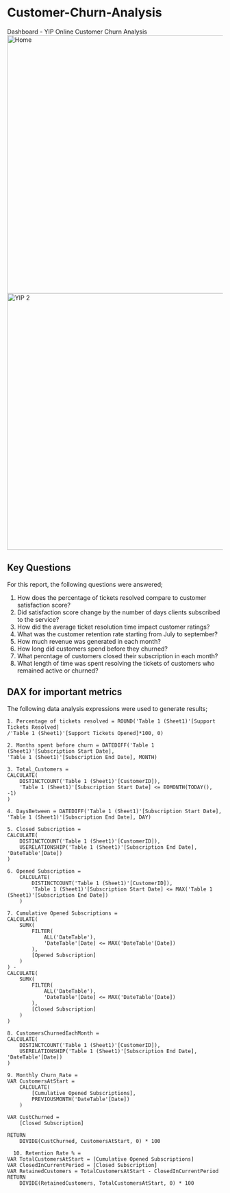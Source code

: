 # Customer-Churn-Analysis
Dashboard - YIP Online Customer Churn Analysis
<img width="602" alt="Home" src="https://github.com/user-attachments/assets/b3d6a6e3-b8db-4610-ad95-976eba5ba566" />
<img width="599" alt="YIP 2" src="https://github.com/user-attachments/assets/d9ea8adf-07bf-474b-88b4-1fa62aca9889" />

## Key Questions
For this report, the following questions were answered;
1. How does the percentage of tickets resolved compare to customer satisfaction score?
2. Did satisfaction score change by the number of days clients subscribed to the service?
3. How did the average ticket resolution time impact customer ratings?
4. What was the customer retention rate starting from July to september?
5. How much revenue was generated in each month?
6. How long did customers spend before they churned?
7. What percntage of customers closed their subscription in each month?
8. What length of time was spent resolving the tickets of customers who remained active or churned?

## DAX for important metrics
The following data analysis expressions were used to generate results;
```dax
1. Percentage of tickets resolved = ROUND('Table 1 (Sheet1)'[Support Tickets Resolved]
/'Table 1 (Sheet1)'[Support Tickets Opened]*100, 0)

2. Months spent before churn = DATEDIFF('Table 1 (Sheet1)'[Subscription Start Date],
'Table 1 (Sheet1)'[Subscription End Date], MONTH)

3. Total_Customers = 
CALCULATE(
    DISTINCTCOUNT('Table 1 (Sheet1)'[CustomerID]), 
    'Table 1 (Sheet1)'[Subscription Start Date] <= EOMONTH(TODAY(), -1)
)

4. DaysBetween = DATEDIFF('Table 1 (Sheet1)'[Subscription Start Date], 'Table 1 (Sheet1)'[Subscription End Date], DAY)

5. Closed Subscription = 
CALCULATE(
    DISTINCTCOUNT('Table 1 (Sheet1)'[CustomerID]),
    USERELATIONSHIP('Table 1 (Sheet1)'[Subscription End Date], 'DateTable'[Date])
)

6. Opened Subscription = 
    CALCULATE(
        DISTINCTCOUNT('Table 1 (Sheet1)'[CustomerID]),
        'Table 1 (Sheet1)'[Subscription Start Date] <= MAX('Table 1 (Sheet1)'[Subscription End Date])
    )
   
7. Cumulative Opened Subscriptions = 
CALCULATE(
    SUMX(
        FILTER(
            ALL('DateTable'),
            'DateTable'[Date] <= MAX('DateTable'[Date])
        ),
        [Opened Subscription]
    )
) - 
CALCULATE(
    SUMX(
        FILTER(
            ALL('DateTable'),
            'DateTable'[Date] <= MAX('DateTable'[Date])
        ),
        [Closed Subscription]
    )
)

8. CustomersChurnedEachMonth = 
CALCULATE(
    DISTINCTCOUNT('Table 1 (Sheet1)'[CustomerID]),
    USERELATIONSHIP('Table 1 (Sheet1)'[Subscription End Date], 'DateTable'[Date])
)

9. Monthly Churn_Rate = 
VAR CustomersAtStart = 
    CALCULATE(
        [Cumulative Opened Subscriptions],
        PREVIOUSMONTH('DateTable'[Date])
    )

VAR CustChurned = 
    [Closed Subscription]

RETURN 
    DIVIDE(CustChurned, CustomersAtStart, 0) * 100

  10. Retention Rate % = 
VAR TotalCustomersAtStart = [Cumulative Opened Subscriptions]
VAR ClosedInCurrentPeriod = [Closed Subscription]
VAR RetainedCustomers = TotalCustomersAtStart - ClosedInCurrentPeriod
RETURN
    DIVIDE(RetainedCustomers, TotalCustomersAtStart, 0) * 100

